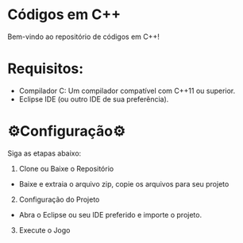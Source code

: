 # Códigos em C++

Bem-vindo ao repositório de códigos em C++! 

# Requisitos:
  - Compilador C: Um compilador compatível com C++11 ou superior.
  - Eclipse IDE (ou outro IDE de sua preferência).

# ⚙️Configuração⚙️

Siga as etapas abaixo:

1. Clone ou Baixe o Repositório
  - Baixe e extraia o arquivo zip, copie os arquivos para seu projeto

2. Configuração do Projeto
  - Abra o Eclipse ou seu IDE preferido e importe o projeto.

3. Execute o Jogo
